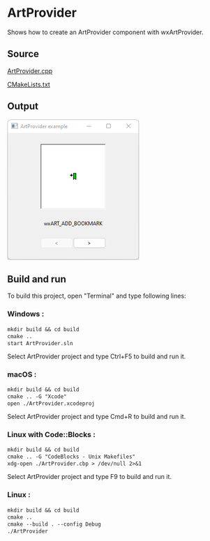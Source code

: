 # ArtProvider

Shows how to create an ArtProvider component with wxArtProvider.

## Source

[ArtProvider.cpp](ArtProvider.cpp)

[CMakeLists.txt](CMakeLists.txt)

## Output

![output](../../../docs/Pictures/ArtProvider.png)

## Build and run

To build this project, open "Terminal" and type following lines:

### Windows :

``` shell
mkdir build && cd build
cmake .. 
start ArtProvider.sln
```

Select ArtProvider project and type Ctrl+F5 to build and run it.

### macOS :

``` shell
mkdir build && cd build
cmake .. -G "Xcode"
open ./ArtProvider.xcodeproj
```

Select ArtProvider project and type Cmd+R to build and run it.

### Linux with Code::Blocks :

``` shell
mkdir build && cd build
cmake .. -G "CodeBlocks - Unix Makefiles"
xdg-open ./ArtProvider.cbp > /dev/null 2>&1
```

Select ArtProvider project and type F9 to build and run it.

### Linux :

``` shell
mkdir build && cd build
cmake .. 
cmake --build . --config Debug
./ArtProvider
```
